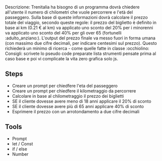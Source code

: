 Descrizione:
Trenitalia ha bisogno di un programma dovrà chiedere all'utente il numero di chilometri che vuole percorrere e l'età del passeggero.
Sulla base di queste informazioni dovrà calcolare il prezzo totale del viaggio, secondo queste regole:
il prezzo del biglietto è definito in base ai km (0.21 € al km)
va applicato uno sconto del 20% per i minorenni
va applicato uno sconto del 40% per gli over 65 (fortunelli :adulto_anziano:).
L'output del prezzo finale va messo fuori in forma umana (con massimo due cifre decimali, per indicare centesimi sul prezzo).
Questo richiederà un minimo di ricerca - come quelle fatte in classe :occhiolino:
Consigli:
scrivete lo pseudo code
preparate lista strumenti
pensate prima al caso base e poi vi complicate la vita
zero grafica solo js.

## Steps
- Creare un prompt per chiedfere l'eta del passeggero
- Creare un prompt per chiedfere il kilometraggio da percorrere
- Calcolare in base al chilometraggio il prezzo dei biglietti
- SE il cliente dovesse avere meno di 18 anni applicare il 20% di sconto
- SE il cliente dovesse avere più di 65 anni applicare 40% di sconto
- Esprimere il prezzo con un arrotondamento a due cifre decimali


## Tools
- Prompt
- let / Const
- if / else
- Number
